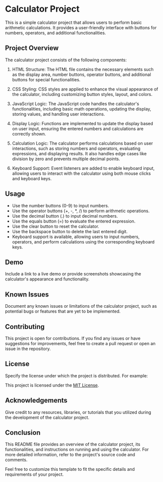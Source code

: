 # Calculator Project

This is a simple calculator project that allows users to perform basic arithmetic calculations. It provides a user-friendly interface with buttons for numbers, operators, and additional functionalities.

## Project Overview

The calculator project consists of the following components:

1. HTML Structure: The HTML file contains the necessary elements such as the display area, number buttons, operator buttons, and additional buttons for special functionalities.

2. CSS Styling: CSS styles are applied to enhance the visual appearance of the calculator, including customizing button styles, layout, and colors.

3. JavaScript Logic: The JavaScript code handles the calculator's functionalities, including basic math operations, updating the display, storing values, and handling user interactions.

4. Display Logic: Functions are implemented to update the display based on user input, ensuring the entered numbers and calculations are correctly shown.

5. Calculation Logic: The calculator performs calculations based on user interactions, such as storing numbers and operators, evaluating expressions, and displaying results. It also handles edge cases like division by zero and prevents multiple decimal points.

6. Keyboard Support: Event listeners are added to enable keyboard input, allowing users to interact with the calculator using both mouse clicks and keyboard keys.

## Usage

- Use the number buttons (0-9) to input numbers.
- Use the operator buttons (+, -, *, /) to perform arithmetic operations.
- Use the decimal button (.) to input decimal numbers.
- Use the equals button (=) to evaluate the entered expression.
- Use the clear button to reset the calculator.
- Use the backspace button to delete the last entered digit.
- Keyboard support is available, allowing users to input numbers, operators, and perform calculations using the corresponding keyboard keys.

## Demo

Include a link to a live demo or provide screenshots showcasing the calculator's appearance and functionality.

## Known Issues

Document any known issues or limitations of the calculator project, such as potential bugs or features that are yet to be implemented.

## Contributing

This project is open for contributions. If you find any issues or have suggestions for improvements, feel free to create a pull request or open an issue in the repository.

## License

Specify the license under which the project is distributed. For example:

This project is licensed under the [MIT License](LICENSE).

## Acknowledgements

Give credit to any resources, libraries, or tutorials that you utilized during the development of the calculator project.

## Conclusion

This README file provides an overview of the calculator project, its functionalities, and instructions on running and using the calculator. For more detailed information, refer to the project's source code and comments.

Feel free to customize this template to fit the specific details and requirements of your project.
